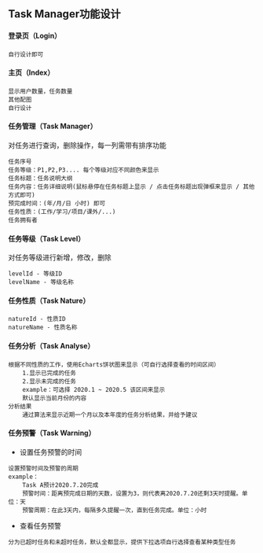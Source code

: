 ## Task Manager功能设计

#### 登录页（Login）

```
自行设计即可
```

#### 主页（Index）

```
显示用户数量，任务数量
其他配图
自行设计
```

#### 任务管理（Task Manager）

对任务进行查询，删除操作，每一列需带有排序功能

```
任务序号
任务等级：P1,P2,P3.... 每个等级对应不同颜色来显示
任务标题：任务说明大纲
任务内容：任务详细说明(鼠标悬停在任务标题上显示 / 点击任务标题出现弹框来显示 / 其他方式即可)
预完成时间：(年/月/日 小时) 即可
任务性质：(工作/学习/项目/课外/...)
任务拥有者
```

#### 任务等级（Task Level）

对任务等级进行新增，修改，删除

```
levelId - 等级ID
levelName - 等级名称
```

#### 任务性质（Task Nature）

```
natureId - 性质ID
natureName - 性质名称
```

#### 任务分析（Task Analyse）

```
根据不同性质的工作，使用Echarts饼状图来显示（可自行选择查看的时间区间）
	1.显示已完成的任务
	2.显示未完成的任务
    example：可选择 2020.1 ~ 2020.5 该区间来显示
    默认显示当前月份的内容
分析结果
	通过算法来显示近期一个月以及本年度的任务分析结果，并给予建议
```

#### 任务预警（Task Warning）

- 设置任务预警的时间

```
设置预警时间及预警的周期
example：
	Task A预计2020.7.20完成
	预警时间：距离预完成日期的天数，设置为3，则代表离2020.7.20还剩3天时提醒。单位：天
	预警周期：在此3天内，每隔多久提醒一次，直到任务完成。单位：小时
```

- 查看任务预警

```
分为已超时任务和未超时任务，默认全都显示，提供下拉选项自行选择查看某种类型任务
```
